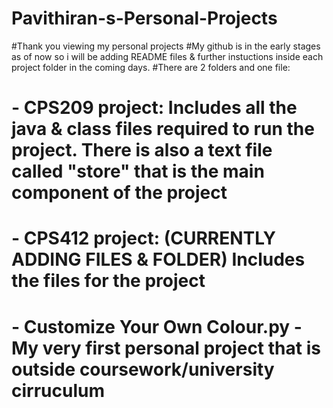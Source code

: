 # Pavithiran-s-Personal-Projects

#Thank you viewing my personal projects
#My github is in the early stages as of now so i will be adding README files & further instuctions inside each project folder in the coming days.
#There are 2 folders and one file:
# - CPS209 project: Includes all the java & class files required to run the project. There is also a text file called "store" that is the main component of the project
# - CPS412 project: (CURRENTLY ADDING FILES & FOLDER) Includes the files for the project
# - Customize Your Own Colour.py - My very first personal project that is outside coursework/university cirruculum
